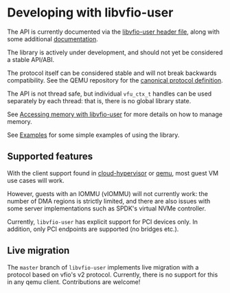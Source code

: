 Developing with libvfio-user
============================

The API is currently documented via the [libvfio-user header file](../include/libvfio-user.h),
along with some additional [documentation](./).

The library is actively under development, and should not yet be considered a
stable API/ABI.

The protocol itself can be considered stable and will not break backwards
compatibility. See the QEMU repository for the [canonical protocol
definition](https://www.qemu.org/docs/master/interop/vfio-user.html).

The API is not thread safe, but individual `vfu_ctx_t` handles can be
used separately by each thread: that is, there is no global library state.

See [Accessing memory with libvfio-user](memory-mapping.md) for more details on
how to manage memory.

See [Examples](examples.md) for some simple examples of using the library.

Supported features
------------------

With the client support found in
[cloud-hypervisor](https://github.com/cloud-hypervisor/cloud-hypervisor/) or
[qemu](https://gitlab.com/qemu-project/qemu), most guest VM use cases will work.

However, guests with an IOMMU (vIOMMU) will not currently work: the number of
DMA regions is strictly limited, and there are also issues with some server
implementations such as SPDK's virtual NVMe controller.

Currently, `libvfio-user` has explicit support for PCI devices only. In
addition, only PCI endpoints are supported (no bridges etc.).

Live migration
--------------

The `master` branch of `libvfio-user` implements live migration with a protocol
based on vfio's v2 protocol. Currently, there is no support for this in any qemu
client. Contributions are welcome!
